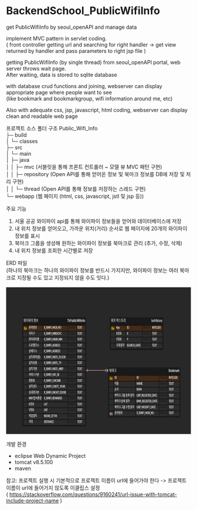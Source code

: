 # BackendSchool_PublicWifiInfo
  get PublicWifiInfo by seoul_openAPI and manage data

implement MVC pattern in servlet coding. <br>
( front controller getting url and searching for right handler ->
                   get view returned by handler and pass parameters to right jsp file )

getting PublicWifiInfo (by single thread) from seoul_openAPI portal, web server throws wait page. <br>
After waiting, data is stored to sqlite database

with database crud functions and joining, webserver can display appropriate page where people want to see <br>
(like bookmark and bookmarkgroup, wifi information around me, etc)

Also with adequate css, jsp, javascript, html coding, webserver can display clean and readable web page 

프로젝트 소스 폴더 구조
Public_Wifi_Info                                         
├─ build                                                 
│  └─ classes                                            
├─ src                                                   
│  └─ main                                               
│     ├─ java                                            
│     │  ├─ mvc (서블릿을 통해 프론트 컨트롤러 ~ 모델 뷰 MVC 패턴 구현)                                                                         
│     │  ├─ repository (Open API를 통해 얻어온 정보 및 북마크 정보를 DB에 저장 및 처리 구현)                                   
│     │  └─ thread (Open API를 통해 정보를 저장하는 스레드 구현)                                      
      └─ webapp (웹 페이지 (html, css, javascript, jstl 및 jsp 등))                                         
                                                           


주요 기능
1. 서울 공공 와이파이 api를 통해 와이파이 정보들을 얻어와 데이터베이스에 저장
2. 내 위치 정보를 얻어오고, 가까운 위치(거리) 순서로 웹 페이지에 20개의 와이파이 정보를 표시
3. 북마크 그룹을 생성해 원하는 와이파이 정보를 북마크로 관리 (추가, 수정, 삭제)
4. 내 위치 정보를 조회한 시간별로 저장                                       

ERD 파일 <br>
(하나의 북마크는 하나의 와이파이 정보를 반드시 가지지만, 와이파이 정보는 여러 북마크로 지정될 수도 있고 지정되지 않을 수도 잇다.) <br><br>
<img width="600px" height="400px" src = "./ERD_capture.PNG">

개발 환경
- eclipse Web Dynamic Project
- tomcat v8.5.100
- maven

참고: 프로젝트 실행 시 기본적으로 프로젝트 이름이 url에 들어가야 한다 -> 프로젝트 이름이 url에 들어가지 않도록 이클립스 설정<br>
( https://stackoverflow.com/questions/9160241/url-issue-with-tomcat-include-project-name )
